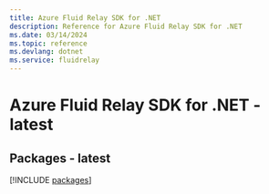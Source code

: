 ```yaml
---
title: Azure Fluid Relay SDK for .NET
description: Reference for Azure Fluid Relay SDK for .NET
ms.date: 03/14/2024
ms.topic: reference
ms.devlang: dotnet
ms.service: fluidrelay
---
```

# Azure Fluid Relay SDK for .NET - latest
## Packages - latest
[!INCLUDE [packages](fluid-relay-index.md)]